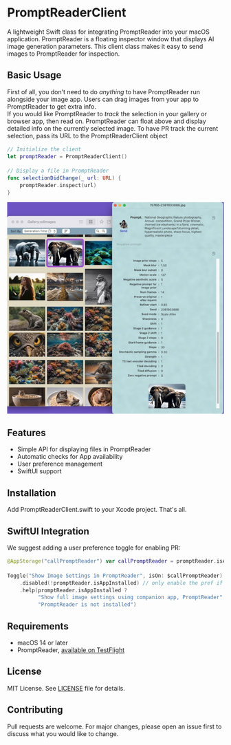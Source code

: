 # PromptReaderClient

A lightweight Swift class for integrating PromptReader into your macOS application. PromptReader is a floating inspector window that displays AI image generation parameters. This client class makes it easy to send images to PromptReader for inspection.


## Basic Usage
First of all, you don't need to do *anything* to have PromptReader run alongside your image app. Users can drag images from your app to PromptReader to get extra info.  
If you would like PromptReader to *track* the selection in your gallery or browser app, then read on. PromptReader can float above and display detailed info on the currently selected image. To have PR track the current selection, pass its URL to the PromptReaderClient object

```swift
// Initialize the client
let promptReader = PromptReaderClient()

// Display a file in PromptReader
func selectionDidChange(_ url: URL) {
    promptReader.inspect(url)
}
```
![Screenshot](images/gallery-hud.jpg)

## Features

- Simple API for displaying files in PromptReader
- Automatic checks for App availability
- User preference management
- SwiftUI support

## Installation

Add PromptReaderClient.swift to your Xcode project. That's all.

## SwiftUI Integration

We suggest adding a user preference toggle for enabling PR:

```swift
@AppStorage("callPromptReader") var callPromptReader = promptReader.isAppInstalled

Toggle("Show Image Settings in PromptReader", isOn: $callPromptReader)
    .disabled(!promptReader.isAppInstalled) // only enable the pref if app is installed
    .help(promptReader.isAppInstalled ?
          "Show full image settings using companion app, PromptReader" :
          "PromptReader is not installed")
```

## Requirements

- macOS 14 or later
- PromptReader, [available on TestFlight](https://testflight.apple.com/join/ATw6nFGv)

## License

MIT License. See [LICENSE](LICENSE) file for details.



## Contributing

Pull requests are welcome. For major changes, please open an issue first to discuss what you would like to change.
